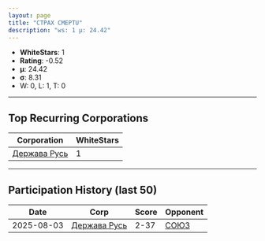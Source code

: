 ```yaml
---
layout: page
title: "CTPAX CMEPTU"
description: "ws: 1 μ: 24.42"
---
```

- **WhiteStars**: 1
- **Rating**: -0.52
- **μ**: 24.42  
- **σ**: 8.31
- W: 0, L: 1, T: 0

---

## Top Recurring Corporations

| Corporation | WhiteStars |
| --- | --- |
| [Держава Русь](https://ws.tsl.rocks/corp/cbf11e25cee65a6c529251b7f47a35d9e4ba7bb9d640f384605541637e931672/) | 1 |

---

## Participation History (last 50)

| Date | Corp | Score | Opponent |
| --- | --- | --- | --- |
| 2025-08-03 | [Держава Русь](https://ws.tsl.rocks/corp/cbf11e25cee65a6c529251b7f47a35d9e4ba7bb9d640f384605541637e931672/) | 2-37 | [СОЮЗ](https://ws.tsl.rocks/corp/068cec010bfee0723895562d4bf580b93628758a762b6918d384fef632d281ab/) |